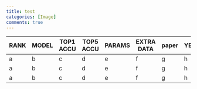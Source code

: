 ```yaml
---
title: test
categories: [Image]
comments: true
---
```


<style>
.heatMap {
    width: 70%;
    text-align: center;
}
.heatMap th {
background: grey;
word-wrap: break-word;
text-align: center;
}
.heatMap tr:nth-child(1) { background: red; }
.heatMap tr:nth-child(2) { background: orange; }
.heatMap tr:nth-child(3) { background: green; }
</style>

|RANK|MODEL|TOP1 ACCU|TOP5 ACCU|PARAMS|EXTRA DATA|paper|YEAR|  
|---|---|---|---|---|---|---|---|  
|a|b|c|d|e|f|g|h|  
|a|b|c|d|e|f|g|h|  
|a|b|c|d|e|f|g|h|  
